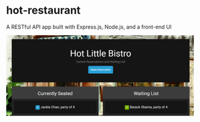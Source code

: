 # hot-restaurant
A RESTful API app built with Express.js, Node.js, and a front-end UI

<img src="assets/images/screenshot.png" alt="screenshot"></img>
